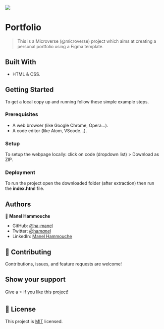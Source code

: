 ![](https://img.shields.io/badge/Microverse-blueviolet)

# Portfolio

> This is a Microverse (@microverse) project which aims at creating a personal portfolio using a Figma template.


## Built With

- HTML & CSS.

## Getting Started

To get a local copy up and running follow these simple example steps.

### Prerequisites

- A web browser (like Google Chrome, Opera...).
- A code editor (like Atom, VScode...).

### Setup

To setup the webpage locally: click on code (dropdown list) > Download as ZIP.

### Deployment

To run the project open the downloaded folder (after extraction) then run the **index.html** file.

## Authors

👤 **Manel Hammouche**

- GitHub: [@ha-manel](https://github.com/ha-manel)
- Twitter: [@ha*manel*](https://twitter.com/ha_manel_)
- LinkedIn: [Manel Hammouche](https://www.linkedin.com/in/manel-hammouche/)

## 🤝 Contributing

Contributions, issues, and feature requests are welcome!

## Show your support

Give a ⭐️ if you like this project!

## 📝 License

This project is [MIT](./MIT.md) licensed.
